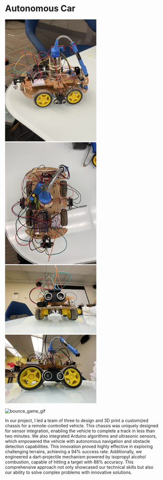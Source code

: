 # Autonomous Car


<p float="left">
  <img src="https://github.com/moezdurrani/Autonomous-Car/blob/main/Car01.jpg" width="300" />
  <img src= "https://raw.githubusercontent.com/moezdurrani/Autonomous-Car/main/Car04.jpg" width="300"/>
  <img src="https://github.com/moezdurrani/Autonomous-Car/blob/main/Car02.jpg" width="300"/>
   <img src="https://github.com/moezdurrani/Autonomous-Car/blob/main/Car03.jpg" width="300"/>

  ![bounce_game_gif](https://github.com/moezdurrani/Autonomous-Car/blob/main/CarVideo%20(2).gif)
</p>
<p float="left">
 
</p>


In our project, I led a team of three to design and 3D print a customized chassis for a remote-controlled vehicle. This chassis was uniquely designed for sensor integration, enabling the vehicle to complete a track in less than two minutes. We also integrated Arduino algorithms and ultrasonic sensors, which empowered the vehicle with autonomous navigation and obstacle detection capabilities. This innovation proved highly effective in exploring challenging terrains, achieving a 94% success rate. Additionally, we engineered a dart-projectile mechanism powered by isopropyl alcohol combustion, capable of hitting a target with 88% accuracy. This comprehensive approach not only showcased our technical skills but also our ability to solve complex problems with innovative solutions.
